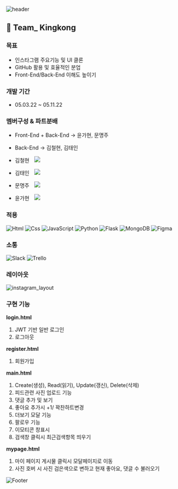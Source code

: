 ![header](https://capsule-render.vercel.app/api?type=waving&color=BEA791&height=150&section=header&text=Instagram%20Clone%20Project&fontSize=30)

## 🙉 Team\_ Kingkong

### 목표

-   인스타그램 주요기능 및 UI 클론
-   GitHub 활용 및 효율적인 분업
-   Front-End/Back-End 이해도 높이기

### 개발 기간

-   05.03.22 ~ 05.11.22

### 멤버구성 & 파트분배

-   Front-End + Back-End -> 윤가현, 문명주
-   Back-End -> 김철현, 김태인

-   김철현 <a href="https://github.com/KimmyJay"><img 
          src="http://img.shields.io/badge/-Git%20Hub-010000?style=flat&logo=github&link=https://alpox.kr"
          style="height : auto; margin-left : 10px; margin-right : 10px;"/></a>
-   김태인 <a href="https://github.com/kti0940"><img 
          src="http://img.shields.io/badge/-Git%20Hub-010000?style=flat&logo=github&link=https://alpox.kr"
          style="height : auto; margin-left : 10px; margin-right : 10px;"/></a>
-   문명주 <a href="https://github.com/Moonmooj"><img 
          src="http://img.shields.io/badge/-Git%20Hub-010000?style=flat&logo=github&link=https://alpox.kr"
          style="height : auto; margin-left : 10px; margin-right : 10px;"/></a>
-   윤가현 <a href="https://github.com/soiyo"><img 
          src="http://img.shields.io/badge/-Git%20Hub-010000?style=flat&logo=github&link=https://alpox.kr"
          style="height : auto; margin-left : 10px; margin-right : 10px;"/></a>

### 적용

<img alt="Html" src ="https://img.shields.io/badge/HTML5-E34F26.svg?&style=for-the-badge&logo=HTML5&logoColor=white"/> <img alt="Css" src ="https://img.shields.io/badge/CSS3-1572B6.svg?&style=for-the-badge&logo=CSS3&logoColor=white"/> <img alt="JavaScript" src ="https://img.shields.io/badge/JavaScriipt-F7DF1E.svg?&style=for-the-badge&logo=JavaScript&logoColor=black"/> <img alt="Python" src ="https://img.shields.io/badge/Python-3776AB.svg?&style=for-the-badge&logo=Python&logoColor=white"/> <img alt="Flask" src ="https://img.shields.io/badge/Flask-E34F30.svg?&style=for-the-badge&logo=Flask&logoColor=white"/> <img alt="MongoDB" src ="https://img.shields.io/badge/MongoDB-3DDC84.svg?&style=for-the-badge&logo=MongoDB&logoColor=black"/> <img alt="Figma" src ="https://img.shields.io/badge/Figma-6F6EAE.svg?&style=for-the-badge&logo=Figma&logoColor=black"/>

### 소통

<img alt="Slack" src ="https://img.shields.io/badge/Slack-8A576D.svg?&style=for-the-badge&logo=Slack&logoColor=black"/> <img alt="Trello" src ="https://img.shields.io/badge/Trello-518bff.svg?&style=for-the-badge&logo=Trello&logoColor=black"/>

### 레이아웃

![instagram_layout](../static/team_kingkong_instagram_layout.png)

### 구현 기능

**login.html**

1. JWT 기반 일반 로그인
2. 로그아웃

**register.html**

1. 회원가입

**main.html**

1. Create(생성), Read(읽기), Update(갱신), Delete(삭제)
2. 피드관련 사진 업로드 기능
3. 댓글 추가 및 보기
4. 좋아요 추가시 +1/ 꽉찬하트변경
5. 더보기 모달 기능
6. 팔로우 기능
7. 이모티콘 창표시
8. 검색창 클릭시 최근검색항목 띄우기

**mypage.html**

1. 마이 페이지 게시물 클릭시 모달페이지로 이동
2. 사진 호버 시 사진 검은색으로 변하고 현재 좋아요, 댓글 수 불러오기

![Footer](https://capsule-render.vercel.app/api?type=waving&color=BEA791&height=200&section=footer)
